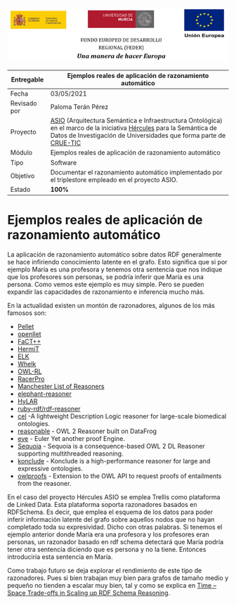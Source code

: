![](./img/logos_feder.png)

| Entregable   | Ejemplos reales de aplicación de razonamiento automático     |
| ------------ | ------------------------------------------------------------ |
| Fecha        | 03/05/2021                                                   |
| Revisado por | Paloma Terán Pérez                                           |
| Proyecto     | [ASIO](https://www.um.es/web/hercules/proyectos/asio) (Arquitectura Semántica e Infraestructura Ontológica) en el marco de la iniciativa [Hércules](https://www.um.es/web/hercules/) para la Semántica de Datos de Investigación de Universidades que forma parte de [CRUE-TIC](https://www.crue.org/proyecto/hercules/) |
| Módulo       | Ejemplos reales de aplicación de razonamiento automático     |
| Tipo         | Software                                                     |
| Objetivo     | Documentar el razonamiento automático implementado por el triplestore empleado en el proyecto ASIO. |
| Estado       | **100%**                                                     |


# Ejemplos reales de aplicación de razonamiento automático
La aplicación de razonamiento automático sobre datos RDF generalmente se hace infiriendo conocimiento latente en el grafo. Esto significa que si por ejemplo María es una profesora y tenemos otra sentencia que nos indique que los profesores son personas, se podría inferir que María es una persona. Como vemos este ejemplo es muy simple. Pero se pueden expandir las capacidades de razonamiento e inferencia mucho más.

En la actualidad existen un montón de razonadores, algunos de los más famosos son:
- [Pellet](https://github.com/stardog-union/pellet)
- [openllet](https://github.com/Galigator/openllet)
- [FaCT++](https://github.com/ethz-asl/libfactplusplus)
- [HermiT](http://www.hermit-reasoner.com/)
- [ELK](https://github.com/liveontologies/elk-reasoner)
- [Whelk](https://github.com/balhoff/whelk)
- [OWL-RL](https://github.com/RDFLib/OWL-RL)
- [RacerPro](https://franz.com/agraph/racer/)
- [Manchester List of Reasoners](http://owl.cs.manchester.ac.uk/tools/list-of-reasoners/)
- [elephant-reasoner](https://github.com/sertkaya/elephant-reasoner)
- [HyLAR](https://github.com/ucbl/HyLAR-Reasoner)
- [ruby-rdf/rdf-reasoner](https://github.com/ruby-rdf/rdf-reasoner)
- [cel](https://github.com/julianmendez/cel) -A lightweight Description Logic reasoner for large-scale biomedical ontologies.
- [reasonable](https://github.com/gtfierro/reasonable) - OWL 2 Reasoner built on DataFrog
- [eye](https://github.com/josd/eye) - Euler Yet another proof Engine.
- [Sequoia](https://github.com/andrewdbate/Sequoia) - Sequoia is a consequence-based OWL 2 DL Reasoner supporting multithreaded reasoning.
- [konclude](http://www.derivo.de/en/produkte/konclude.html) - Konclude is a high-performance reasoner for large and expressive ontologies.
- [owlproofs](https://github.com/klinovp/owlproofs) - Extension to the OWL API to request proofs of entailments from the reasoner.

En el caso del proyecto Hércules ASIO se emplea Trellis como plataforma de Linked Data. Esta plataforma soporta razonadores basados en RDFSchema. Es decir, que emplea el esquema de los datos para poder inferir información latente del grafo sobre aquellos nodos que no hayan completado toda su expresividad. Dicho con otras palabras. Si tenemos el ejemplo anterior donde María era una profesora y los profesores eran personas, un razonador basado en rdf schema detectará que María podría tener otra sentencia diciendo que es persona y no la tiene. Entonces introduciría esta sentencia en María.

Como trabajo futuro se deja explorar el rendimiento de este tipo de razonadores. Pues si bien trabajan muy bien para grafos de tamaño medio y pequeño no tienden a escalar muy bien, tal y como se explica en [Time – Space Trade-offs in Scaling up RDF Schema Reasoning](http://citeseerx.ist.psu.edu/viewdoc/download?doi=10.1.1.96.5651&rep=rep1&type=pdf). 